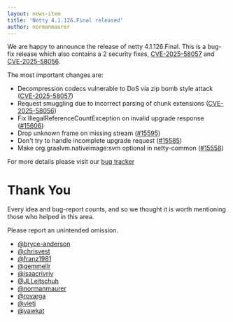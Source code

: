 ```yaml
---
layout: news-item
title: 'Netty 4.1.126.Final released'
author: normanmaurer
---
```


We are happy to announce the release of netty 4.1.126.Final. This is a bug-fix release which also contains a 2 security fixes, [CVE-2025-58057](https://github.com/netty/netty/security/advisories/GHSA-3p8m-j85q-pgmj) and [CVE-2025-58056](https://github.com/netty/netty/security/advisories/GHSA-fghv-69vj-qj49).

The most important changes are:

* Decompression codecs vulnerable to DoS via zip bomb style attack ([CVE-2025-58057](https://github.com/netty/netty/security/advisories/GHSA-3p8m-j85q-pgmj))
* Request smuggling due to incorrect parsing of chunk extensions ([CVE-2025-58056](https://github.com/netty/netty/security/advisories/GHSA-fghv-69vj-qj49))
* Fix IllegalReferenceCountException on invalid upgrade response ([#15606](https://github.com/netty/netty/pull/15606))
* Drop unknown frame on missing stream ([#15595](https://github.com/netty/netty/pull/15595))
* Don't try to handle incomplete upgrade request ([#15585](https://github.com/netty/netty/pull/15585))
* Make org.graalvm.nativeimage:svm optional in netty-common ([#15558](https://github.com/netty/netty/pull/15558))

For more details please visit our [bug tracker](https://github.com/netty/netty/issues?q=milestone%3A4.1.125.Final+is%3Aclosed)


# Thank You

Every idea and bug-report counts, and so we thought it is worth mentioning those who helped in this area.

Please report an unintended omission.
 
* [@bryce-anderson](https://github.com/bryce-anderson)
* [@chrisvest](https://github.com/chrisvest)
* [@franz1981](https://github.com/franz1981)
* [@gemmellr](https://github.com/gemmellr)
* [@isaacrivriv](https://github.com/isaacrivriv)
* [@JLLeitschuh](https://github.com/JLLeitschuh)
* [@normanmaurer](https://github.com/normanmaurer)
* [@rovarga](https://github.com/rovarga)
* [@vietj](https://github.com/vietj)
* [@yawkat](https://github.com/yawkat)
 

